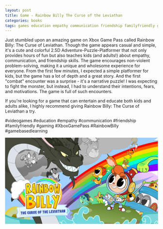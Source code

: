 ```yaml
---
layout: post
title: Game - Rainbow Billy The Curse of the Leviathan
categories: books
tags: games education empathy communication friendship familyfriendly gaming XboxGamePass RainbowBilly gamebasedlearning
---
```


Just stumbled upon an amazing game on Xbox Game Pass called Rainbow Billy: The Curse of Leviathan. Though the game appears casual and simple, it's a cute and colorful 2.5D Adventure-Puzzle-Platformer that not only provides hours of fun but also teaches kids (and adults!) about empathy, communication, and friendship skills. The game encourages non-violent problem-solving, making it a unique and wholesome experience for everyone. From the first few minutes, I expected a simple platformer for kids, but the game has a lot of depth and a great story. And the first "combat" encounter was a surprise - it's a narrative puzzle! I was expecting to fight the monster, but instead, I had to understand their intentions, fears, and motivations. The game is full of such encounters.

If you're looking for a game that can entertain and educate both kids and adults alike, I highly recommend giving Rainbow Billy: The Curse of Leviathan a try.

#videogames #education #empathy #communication #friendship #familyfriendly #gaming #XboxGamePass #RainbowBilly #gamebasedlearning

![Game Cover](/assets/images/rainbow-billy-the-curse-of-the-leviathan_cover.jpeg)